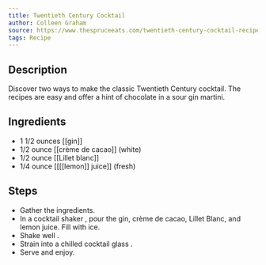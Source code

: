 ```yaml
---
title: Twentieth Century Cocktail
author: Colleen Graham
source: https://www.thespruceeats.com/twentieth-century-cocktail-recipe-760128
tags: Recipe
---
```

## Description
Discover two ways to make the classic Twentieth Century cocktail. The recipes are easy and offer a hint of chocolate in a sour gin martini.
## Ingredients
- 1 1/2 ounces [[gin]] 
- 1/2 ounce [[crème de cacao]]  (white)
- 1/2 ounce [[Lillet blanc]] 
- 1/4 ounce [[[[lemon]] juice]] (fresh)
## Steps
- Gather the ingredients.
- In a cocktail shaker , pour the gin, crème de cacao, Lillet Blanc, and lemon juice. Fill with ice.
- Shake well .
- Strain into a chilled cocktail glass .
- Serve and enjoy.